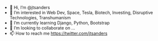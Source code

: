 - 👋 Hi, I’m @jtsanders
- 👀 I’m interested in Web Dev, Space, Tesla, Biotech, Investing, Disruptive Technologies, Transhumanism
- 🌱 I’m currently learning Django, Python, Bootstrap
- 💞️ I’m looking to collaborate on ...
- 📫 How to reach me https://twitter.com/jtsanders

<!---
jtsanders/jtsanders is a ✨ special ✨ repository because its `README.md` (this file) appears on your GitHub profile.
You can click the Preview link to take a look at your changes.
--->
